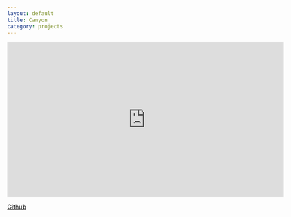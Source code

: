```yaml
---
layout: default
title: Canyon
category: projects
---
```


<iframe width="640" height="360" src="https://www.youtube.com/embed/uHrpnjAkioI" frameborder="0" allowfullscreen></iframe>

[Github](https://github.com/witold-gawlowski/octet/tree/Tools_and_Middleware_1)
